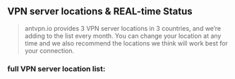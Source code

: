 ﻿## VPN server locations & REAL-time Status

> antvpn.io provides 3 VPN server locations in 3 countries, and we’re adding to the list every month. You can change your location at any time and we also recommend the locations we think will work best for your connection.

### full VPN server location list: